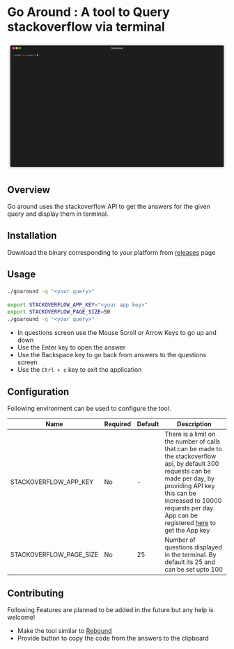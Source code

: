 # Go Around : A tool to Query stackoverflow via terminal

![Demo](goaround.gif)

## Overview

Go around uses the stackoverflow API to get the answers for the given query and display them in terminal.

## Installation

Download the binary corresponding to your platform from [releases](https://github.com/glendsoza/goaround/releases/tag/v0.1) page

## Usage

```bash
./goaround -q "<your query>"
```

```bash
export STACKOVERFLOW_APP_KEY="<your app key>"
export STACKOVERFLOW_PAGE_SIZE=50
./goaround -q "<your query>"
```


- In questions screen use the Mouse Scroll or Arrow Keys to go up and down
- Use the Enter key to open the answer
- Use the Backspace key to go back from answers to the questions screen
- Use the `Ctrl + c` key to exit the application

## Configuration

Following environment can be used to configure the tool.

| Name                    | Required | Default | Description                                                                                                                                                                                                                                                                                      |
| ----------------------- | -------- | ------- | ------------------------------------------------------------------------------------------------------------------------------------------------------------------------------------------------------------------------------------------------------------------------------------------------ |
| STACKOVERFLOW_APP_KEY   | No       | -       | There is a limit on the number of calls that can be made to the stackoverflow api, by default 300 requests can be made per day, by providing API key this can be increased to 10000 requests per day. App can be registered [here](https://stackapps.com/apps/oauth/register) to get the App key |
| STACKOVERFLOW_PAGE_SIZE | No       | 25      | Number of questions displayed in the terminal. By default its 25 and can be set upto 100                                                                                                                                                                                                         |

## Contributing

Following Features are planned to be added in the future but any help is welcome!

- Make the tool similar to [Rebound](https://github.com/shobrook/rebound)
- Provide button to copy the code from the answers to the clipboard
